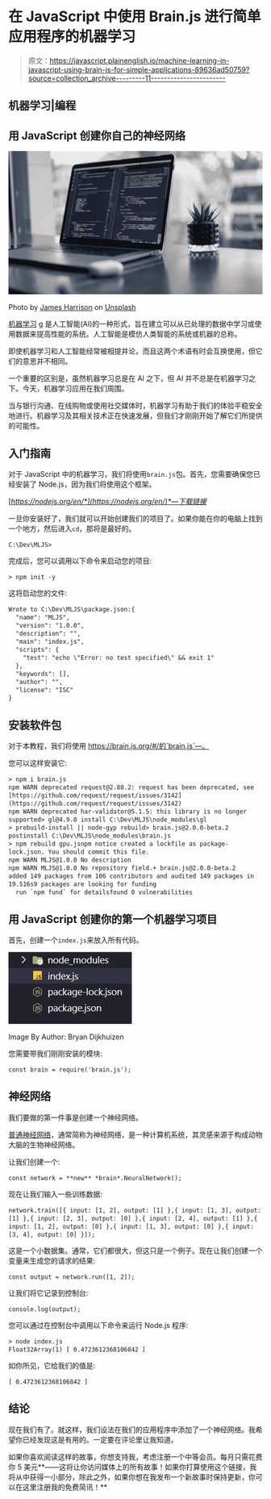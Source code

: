 # 在 JavaScript 中使用 Brain.js 进行简单应用程序的机器学习

> 原文：<https://javascript.plainenglish.io/machine-learning-in-javascript-using-brain-js-for-simple-applications-89636ad50759?source=collection_archive---------11----------------------->

## 机器学习|编程

## 用 JavaScript 创建你自己的神经网络

![](img/99a3e6da3438c6786fe05bcdd07d73e1.png)

Photo by [James Harrison](https://unsplash.com/@jstrippa?utm_source=medium&utm_medium=referral) on [Unsplash](https://unsplash.com?utm_source=medium&utm_medium=referral)

[机器学习](https://www.sas.com/en_us/insights/analytics/machine-learning.html#:~:text=Machine%20learning%20is%20a%20method,decisions%20with%20minimal%20human%20intervention.) g 是人工智能(AI)的一种形式，旨在建立可以从已处理的数据中学习或使用数据来提高性能的系统。人工智能是模仿人类智能的系统或机器的总称。

即使机器学习和人工智能经常被相提并论，而且这两个术语有时会互换使用，但它们的意思并不相同。

一个重要的区别是，虽然机器学习总是在 AI 之下，但 AI 并不总是在机器学习之下。今天，机器学习应用在我们周围。

当与银行沟通、在线购物或使用社交媒体时，机器学习有助于我们的体验平稳安全地进行。机器学习及其相关技术正在快速发展，但我们才刚刚开始了解它们所提供的可能性。

## 入门指南

对于 JavaScript 中的机器学习，我们将使用`brain.js`包。首先，您需要确保您已经安装了 Node.js，因为我们将使用这个框架。

[*https://nodejs.org/en/*](https://nodejs.org/en/)*—下载链接*

一旦你安装好了，我们就可以开始创建我们的项目了。如果你能在你的电脑上找到一个地方，然后进入`cd`，那将是最好的。

```
C:\Dev\MLJS>
```

完成后，您可以调用以下命令来启动您的项目:

```
> npm init -y
```

这将启动您的文件:

```
Wrote to C:\Dev\MLJS\package.json:{
  "name": "MLJS",
  "version": "1.0.0",
  "description": "",
  "main": "index.js",
  "scripts": {
    "test": "echo \"Error: no test specified\" && exit 1"
  },
  "keywords": [],
  "author": "",
  "license": "ISC"
}
```

## 安装软件包

对于本教程，我们将使用 https://brain.js.org/#/的`brain.js`—。

您可以这样安装它:

```
> npm i brain.js
npm WARN deprecated request@2.88.2: request has been deprecated, see [https://github.com/request/request/issues/3142](https://github.com/request/request/issues/3142)
npm WARN deprecated har-validator@5.1.5: this library is no longer supported> gl@4.9.0 install C:\Dev\MLJS\node_modules\gl     
> prebuild-install || node-gyp rebuild> brain.js@2.0.0-beta.2 postinstall C:\Dev\MLJS\node_modules\brain.js
> npm rebuild gpu.jsnpm notice created a lockfile as package-lock.json. You should commit this file.
npm WARN MLJS@1.0.0 No description
npm WARN MLJS@1.0.0 No repository field.+ brain.js@2.0.0-beta.2
added 149 packages from 106 contributors and audited 149 packages in 19.516s9 packages are looking for funding
  run `npm fund` for detailsfound 0 vulnerabilities
```

## 用 JavaScript 创建你的第一个机器学习项目

首先，创建一个`index.js`来放入所有代码。

![](img/e2e584cd101a70be0202456f093e2caf.png)

Image By Author: Bryan Dijkhuizen

您需要带我们刚刚安装的模块:

```
const brain = require('brain.js');
```

## 神经网络

我们要做的第一件事是创建一个神经网络。

[普通神经网络](https://en.wikipedia.org/wiki/Neural_network)，通常简称为神经网络，是一种计算机系统，其灵感来源于构成动物大脑的生物神经网络。

让我们创建一个:

```
const network = **new** *brain*.NeuralNetwork();
```

现在让我们输入一些训练数据:

```
network.train([{ input: [1, 2], output: [1] },{ input: [1, 3], output: [1] },{ input: [2, 3], output: [0] },{ input: [2, 4], output: [1] },{ input: [1, 2], output: [0] },{ input: [1, 3], output: [0] },{ input: [3, 4], output: [0] }]);
```

这是一个小数据集。通常，它们都很大，但这只是一个例子。现在让我们创建一个变量来生成您的请求的结果:

```
const output = network.run([1, 2]);
```

让我们将它记录到控制台:

```
console.log(output);
```

您可以通过在控制台中调用以下命令来运行 Node.js 程序:

```
> node index.js
Float32Array(1) [ 0.4723612368106842 ]
```

如你所见，它给我们的值是:

```
[ 0.4723612368106842 ]
```

## 结论

现在我们有了。就这样，我们设法在我们的应用程序中添加了一个神经网络。我希望你已经发现这是有用的。一定要在评论里让我知道。

如果你喜欢阅读这样的故事，你想支持我，考虑注册一个中等会员。每月只需花费你 5 美元**——这将让你访问媒体上的所有故事！如果你打算使用这个链接，我将从中获得一小部分，除此之外，如果你想在我发布一个新故事时保持更新，你可以在这里注册我的免费简讯！**